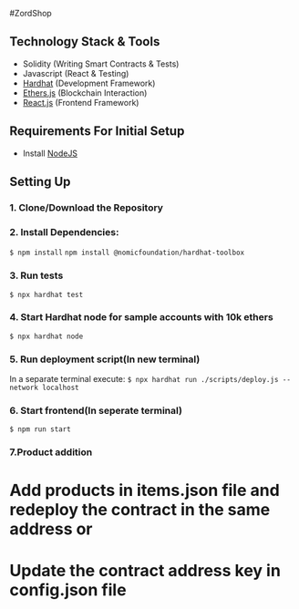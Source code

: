 #ZordShop

## Technology Stack & Tools

- Solidity (Writing Smart Contracts & Tests)
- Javascript (React & Testing)
- [Hardhat](https://hardhat.org/) (Development Framework)
- [Ethers.js](https://docs.ethers.io/v5/) (Blockchain Interaction)
- [React.js](https://reactjs.org/) (Frontend Framework)

## Requirements For Initial Setup
- Install [NodeJS](https://nodejs.org/en/)

## Setting Up
### 1. Clone/Download the Repository

### 2. Install Dependencies:
`$ npm install`
`npm install @nomicfoundation/hardhat-toolbox`

### 3. Run tests
`$ npx hardhat test`

### 4. Start Hardhat node for sample accounts with 10k ethers
`$ npx hardhat node`

### 5. Run deployment script(In new terminal)
In a separate terminal execute:
`$ npx hardhat run ./scripts/deploy.js --network localhost`

### 6. Start frontend(In seperate terminal)
`$ npm run start`

### 7.Product addition
   # Add products in items.json file and redeploy the contract in the same address or
   # Update the contract address key in config.json file 
